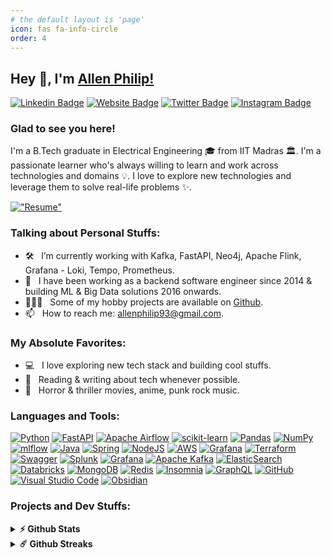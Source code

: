 ```yaml
---
# the default layout is 'page'
icon: fas fa-info-circle
order: 4
---
```


## Hey 👋, I'm [Allen Philip!](https://www.linkedin.com/in/allen-philip-j-b9147524/)

[![Linkedin Badge](https://img.shields.io/badge/-LinkedIn-0e76a8?style=flat-square&logo=Linkedin&logoColor=white)](https://www.linkedin.com/in/allen-philip-j-b9147524/)
[![Website Badge](https://img.shields.io/badge/Website-3b5998?style=flat-square&logo=google-chrome&logoColor=white)](https://allenphilip93.github.io/)
[![Twitter Badge](https://img.shields.io/badge/-Twitter-00acee?style=flat-square&logo=Twitter&logoColor=white)](https://twitter.com/allenphilip93)
[![Instagram Badge](https://img.shields.io/badge/-Instagram-e4405f?style=flat-square&logo=Instagram&logoColor=white)](https://instagram.com/allenphilip93/)

### Glad to see you here! &nbsp;

I'm a B.Tech graduate in Electrical Engineering 🎓 from IIT Madras 🏛. I'm a passionate learner who's always willing to learn and work across technologies and domains 💡. I love to explore new technologies and leverage them to solve real-life problems ✨.

[!["Resume"](https://img.shields.io/badge/Check--My--Resume-%23F7931E.svg?style=for-the-badge&logo=readthedocs&logoColor=white)](https://github.com/allenphilip93/allenphilip93.github.io/blob/main/AllenPhilipCV_ver10.pdf)

### Talking about Personal Stuffs:

- 🛠 &nbsp; I’m currently working with Kafka, FastAPI, Neo4j, Apache Flink, Grafana - Loki, Tempo, Prometheus.
- 🚀 &nbsp; I have been working as a backend software engineer since 2014 & building ML & Big Data solutions 2016 onwards.
- 👨🏻‍💻 &nbsp; Some of my hobby projects are available on [Github](https://github.com/allenphilip93).
- 📫 &nbsp; How to reach me: allenphilip93@gmail.com.

### My Absolute Favorites:

- 💻 &nbsp; I love exploring new tech stack and building cool stuffs.
- 📰 &nbsp; Reading & writing about tech whenever possible.
- 🍕 &nbsp; Horror & thriller movies, anime, punk rock music.

### Languages and Tools:

[![Python](https://img.shields.io/badge/Python-3776AB?style=flat-square&logo=python&logoColor=white)](#)
[![FastAPI](https://img.shields.io/badge/FastAPI-005571?style=flat-square&logo=fastapi)](#)
[![Apache Airflow](https://img.shields.io/badge/Apache%20Airflow-017CEE?style=flat-square&logo=Apache%20Airflow&logoColor=white)](#)
[![scikit-learn](https://img.shields.io/badge/scikit--learn-%23F7931E.svg?style=flat-square&logo=scikit-learn&logoColor=white)](#)
[![Pandas](https://img.shields.io/badge/pandas-%23150458.svg?style=flat-square&logo=pandas&logoColor=white)](#)
[![NumPy](https://img.shields.io/badge/numpy-%23013243.svg?style=flat-square&logo=numpy&logoColor=white)](#)
[![mlflow](https://img.shields.io/badge/mlflow-%23d9ead3.svg?style=flat-square&logo=numpy&logoColor=blue)](#)
[![Java](https://img.shields.io/badge/java-%23ED8B00.svg?style=flat-square&logo=openjdk&logoColor=white)](#)
[![Spring](https://img.shields.io/badge/spring-%236DB33F.svg?style=flat-square&logo=spring&logoColor=white)](#)
[![NodeJS](https://img.shields.io/badge/node.js-6DA55F?style=flat-square&logo=node.js&logoColor=white)](#)
[![AWS](https://img.shields.io/badge/AWS-%23FF9900.svg?style=flat-square&logo=amazon-aws&logoColor=white)](#)
[![Grafana](https://img.shields.io/badge/grafana-%23F46800.svg?style=flat-square&logo=grafana&logoColor=white)](#)
[![Terraform](https://img.shields.io/badge/terraform-%235835CC.svg?style=flat-square&logo=terraform&logoColor=white)](#)
[![Swagger](https://img.shields.io/badge/-Swagger-%23Clojure?style=flat-square&logo=swagger&logoColor=white)](#)
[![Splunk](https://img.shields.io/badge/splunk-%23000000.svg?style=flat-square&logo=splunk&logoColor=white)](#)
[![Grafana](https://img.shields.io/badge/grafana-%23F46800.svg?style=flat-square&logo=grafana&logoColor=white)](#)
[![Apache Kafka](https://img.shields.io/badge/Apache%20Kafka-000?style=flat-square&logo=apachekafka)](#)
[![ElasticSearch](https://img.shields.io/badge/-ElasticSearch-005571?style=flat-square&logo=elasticsearch)](#)
[![Databricks](https://img.shields.io/badge/Databricks-FF3621?style=flat-square&logo=Databricks&logoColor=white)](#)
[![MongoDB](https://img.shields.io/badge/MongoDB-%234ea94b.svg?style=flat-square&logo=mongodb&logoColor=white)](#)
[![Redis](https://img.shields.io/badge/redis-%23DD0031.svg?style=flat-square&logo=redis&logoColor=white)](#)
[![Insomnia](https://img.shields.io/badge/Insomnia-black?style=flat-square&logo=insomnia&logoColor=5849BE)](#)
[![GraphQL](https://img.shields.io/badge/-GraphQL-E10098?style=flat-square&logo=graphql&logoColor=white)](#)
[![GitHub](https://img.shields.io/badge/github-%23121011.svg?style=flat-square&logo=github&logoColor=white)](#)
[![Visual Studio Code](https://img.shields.io/badge/Visual%20Studio%20Code-0078d7.svg?style=flat-square&logo=visual-studio-code&logoColor=white)](#)
[![Obsidian](https://img.shields.io/badge/Obsidian-%23483699.svg?style=flat-square&logo=obsidian&logoColor=white)](#)


<!--
<code><img height="25" src="https://raw.githubusercontent.com/github/explore/80688e429a7d4ef2fca1e82350fe8e3517d3494d/topics/sass/sass.png" alt="sass"></code>
-->

### Projects and Dev Stuffs:

<details>	
  <summary><b>⚡ Github Stats</b></summary>

  <br />
  <img height="180em" src="https://github-readme-stats.vercel.app/api?username=allenphilip93&show_icons=true&hide_border=true&&count_private=true&include_all_commits=true" alt="stats icon"/>
  <img height="180em" src="https://github-readme-stats.vercel.app/api/top-langs/?username=allenphilip93&exclude_repo=KNN-Image-Classification&show_icons=true&hide_border=true&layout=compact&langs_count=8" alt="count"/>
</details>

<details>	
  <summary><b>☄️ Github Streaks</b></summary>

  <br />
  <img height="180em" src="https://github-readme-streak-stats.herokuapp.com/?user=allenphilip93&hide_border=true" alt="streak" />
</details>

